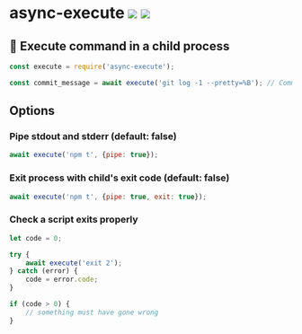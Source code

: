 # async-execute [![](https://img.shields.io/npm/v/async-execute.svg)](https://www.npmjs.com/package/async-execute) [![](https://img.shields.io/badge/source--000000.svg?logo=github&style=social)](https://github.com/omrilotan/mono/tree/master/packages/async-execute)

## 🦅 Execute command in a child process

```js
const execute = require('async-execute');

const commit_message = await execute('git log -1 --pretty=%B'); // Committed some changes
```

## Options

### Pipe stdout and stderr (default: false)
```js
await execute('npm t', {pipe: true});
```

### Exit process with child's exit code (default: false)
```js
await execute('npm t', {pipe: true, exit: true});
```

### Check a script exits properly
```js
let code = 0;

try {
	await execute('exit 2');
} catch (error) {
	code = error.code;
}

if (code > 0) {
	// something must have gone wrong
}
```
